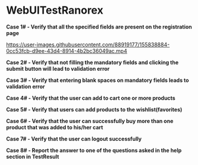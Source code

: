 # WebUITestRanorex


**Case 1# - Verify that all the specified fields are present on the registration page**

https://user-images.githubusercontent.com/88919177/155838884-0cc53fcb-d9ee-43d4-8914-4b2bc36049ac.mp4

**Case 2# - Verify that not filling the mandatory fields and clicking the submit button will lead to validation error**


**Case 3# - Verify that entering blank spaces on mandatory fields leads to validation error**

**Case 4# - Verify that the user can add to cart one or more products**

**Case 5# - Verify that users can add products to the wishlist(favorites)**

**Case 6# - Verify that the user can successfully buy more than one product that was added to his/her cart**

**Case 7# - Verify that the user can logout successfully**

**Case 8# - Report the answer to one of the questions asked in the help section in TestResult**

